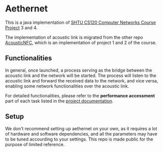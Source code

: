 # Aethernet

This is a java implementation of [SHTU CS120 Computer Networks Course Project](https://sist-cs120.github.io/project-doc/) 3 and 4.

The implementation of acoustic link is migrated from the other repo [AcousticNFC](https://github.com/Mysterious-Mus/AcousticNFC), which is an implementation of project 1 and 2 of the course.

## Functionalities

In general, once launched, a process serving as the bridge between the acoustic link and the network will be started. The process will listen to the acoustic link and forward the received data to the network, and vice versa, enabling some network functionalities over the acoustic link.

For detailed functionalities, please refer to the **performance accessment** part of each task listed in the [project documentation](https://sist-cs120.github.io/project-doc/).

## Setup

We don't recommend setting up aethernet on your own, as it requires a lot of hardware and software dependencies, and all the parameters may have to be tuned accourding to your settings. This repo is made public for the purpose of limited reference.
